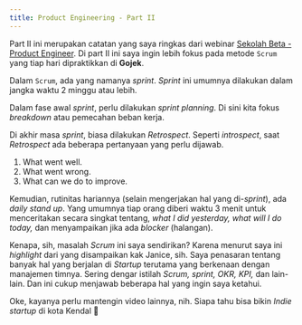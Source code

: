 ```yaml
---
title: Product Engineering - Part II
---
```


Part II ini merupakan catatan yang saya ringkas dari webinar [Sekolah Beta - Product Engineer](https://www.youtube.com/watch?v=xemPAobM4ww). Di part II ini saya ingin lebih fokus pada metode `Scrum` yang tiap hari dipraktikkan di **Gojek**.

Dalam `Scrum`, ada yang namanya _sprint_. _Sprint_ ini umumnya dilakukan dalam jangka waktu 2 minggu atau lebih.

Dalam fase awal _sprint_, perlu dilakukan _sprint planning_. Di sini kita fokus _breakdown_ atau pemecahan beban kerja.

Di akhir masa _sprint_, biasa dilakukan _Retrospect_. Seperti _introspect_, saat _Retrospect_ ada beberapa pertanyaan yang perlu dijawab.
  1. What went well.
  2. What went wrong.
  3. What can we do to improve.

Kemudian, rutinitas hariannya (selain mengerjakan hal yang di-_sprint_), ada _daily stand up_. Yang umumnya tiap orang diberi waktu 3 menit untuk menceritakan secara singkat tentang, _what I did yesterday, what will I do today,_ dan menyampaikan jika ada _blocker_ (halangan).

Kenapa, sih, masalah _Scrum_ ini saya sendirikan? Karena menurut saya ini _highlight_ dari yang disampaikan kak Janice, sih. Saya penasaran tentang banyak hal yang berjalan di _Startup_ terutama yang berkenaan dengan manajemen timnya. Sering dengar istilah _Scrum, sprint, OKR, KPI,_ dan lain-lain. Dan ini cukup menjawab beberapa hal yang ingin saya ketahui.

Oke, kayanya perlu mantengin video lainnya, nih. Siapa tahu bisa bikin _Indie startup_ di kota Kendal 🤣
